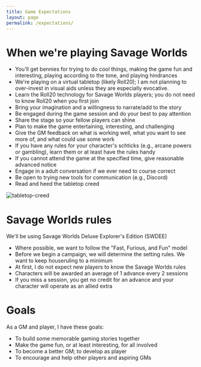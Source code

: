 ```yaml
---
title: Game Expectations
layout: page
permalink: /expectations/
---
```


# When we're playing Savage Worlds

* You'll get bennies for trying to do cool things, making the game fun and interesting, playing according to the tone, and playing hindrances
* We're playing on a virtual tabletop (likely Roll20); I am not planning to over-invest in visual aids unless they are especially evocative.
* Learn the Roll20 technology for Savage Worlds players; you do not need to know Roll20 when you first join
* Bring your imagination and a willingness to narrate/add to the story
* Be engaged during the game session and do your best to pay attention
* Share the stage so your fellow players can shine
* Plan to make the game entertaining, interesting, and challenging
* Give the GM feedback on what is working well, what you want to see more of, and what could use some work
* If you have any rules for your character's schticks (e.g., arcane powers or gambling), learn them or at least have the rules handy
* If you cannot attend the game at the specified time, give reasonable advanced notice
* Engage in a adult conversation if we ever need to course correct
* Be open to trying new tools for communication (e.g., Discord)
* Read and heed the tabletop creed

![tabletop-creed](http://fragsandbeer.com/wp-content/uploads/2016/05/TabletopCreed.jpg)

# Savage Worlds rules

We'll be using Savage Worlds Deluxe Explorer's Edition (SWDEE)

* Where possible, we want to follow the "Fast, Furious, and Fun" model
* Before we begin a campaign, we will determine the setting rules. We want to keep houseruling to a minimum
* At first, I do not expect new players to know the Savage Worlds rules
* Characters will be awarded an average of 1 advance every 2 sessions
* If you miss a session, you get no credit for an advance and your character will operate as an allied extra
<!-- * After a few sessions, I expect players to have a licensed copy of the SWDEE (an affordable $10 USD) -->

# Goals

As a GM and player, I have these goals:

* To build some memorable gaming stories together
* Make the game fun, or at least interesting, for all involved
* To become a better GM; to develop as player
* To encourage and help other players and aspiring GMs
